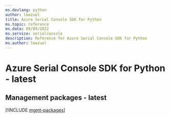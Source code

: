 ```yaml
---
ms.devlang: python
author: lmazuel
title: Azure Serial Console SDK for Python
ms.topic: reference
ms.data: 09/09/2022
ms.service: serialconsole
description: Reference for Azure Serial Console SDK for Python
ms.author: lmazuel
---
```

# Azure Serial Console SDK for Python - latest

## Management packages - latest
[!INCLUDE [mgmt-packages](serial-console-mgmt-index.md)]